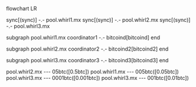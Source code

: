 flowchart LR

sync[(sync)] -.- pool.whirl1.mx
sync[(sync)] -.- pool.whirl2.mx
sync[(sync)] -.- pool.whirl3.mx

subgraph pool.whirl1.mx
    coordinator1 -.- bitcoind[bitcoind]
end

subgraph pool.whirl2.mx
    coordinator2 -.- bitcoind2[bitcoind2]
end

subgraph pool.whirl3.mx
    coordinator3 -.- bitcoind3[bitcoind3]
end

pool.whirl2.mx --- 05btc([0.5btc])
pool.whirl1.mx --- 005btc([0.05btc])
pool.whirl3.mx --- 0001btc([0.001btc])
pool.whirl3.mx --- 001btc([0.01btc])




